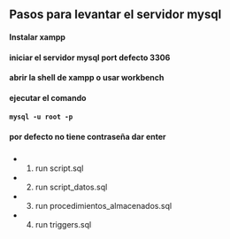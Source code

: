 ## Pasos para levantar el servidor mysql

#### Instalar xampp
#### iniciar el servidor mysql port defecto 3306
#### abrir la shell de xampp o usar workbench
#### ejecutar el comando  
#### `mysql -u root -p`
#### por defecto no tiene contraseña dar enter
##### <Para ejecutar los scripts tienen que copiar y pegarlo en el shell>
- 1. run script.sql 
- 2. run script_datos.sql
- 3. run procedimientos_almacenados.sql
- 4. run triggers.sql 
